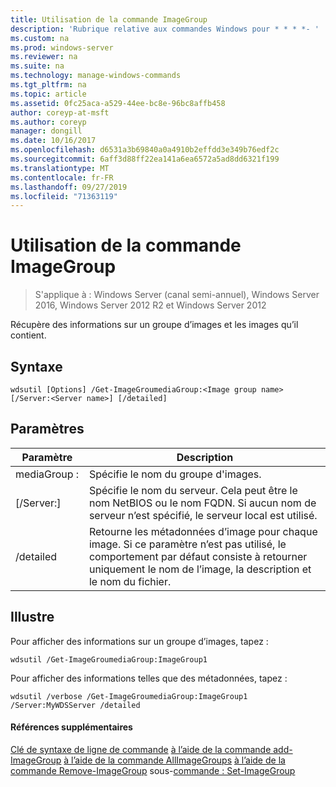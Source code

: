 ```yaml
---
title: Utilisation de la commande ImageGroup
description: 'Rubrique relative aux commandes Windows pour * * * *- '
ms.custom: na
ms.prod: windows-server
ms.reviewer: na
ms.suite: na
ms.technology: manage-windows-commands
ms.tgt_pltfrm: na
ms.topic: article
ms.assetid: 0fc25aca-a529-44ee-bc8e-96bc8affb458
author: coreyp-at-msft
ms.author: coreyp
manager: dongill
ms.date: 10/16/2017
ms.openlocfilehash: d6531a3b69840a0a4910b2effdd3e349b76edf2c
ms.sourcegitcommit: 6aff3d88ff22ea141a6ea6572a5ad8dd6321f199
ms.translationtype: MT
ms.contentlocale: fr-FR
ms.lasthandoff: 09/27/2019
ms.locfileid: "71363119"
---
```

# <a name="using-the-get-imagegroup-command"></a>Utilisation de la commande ImageGroup

>S'applique à : Windows Server (canal semi-annuel), Windows Server 2016, Windows Server 2012 R2 et Windows Server 2012

Récupère des informations sur un groupe d’images et les images qu’il contient.
## <a name="syntax"></a>Syntaxe
```
wdsutil [Options] /Get-ImageGroumediaGroup:<Image group name> [/Server:<Server name>] [/detailed]
```
## <a name="parameters"></a>Paramètres
|Paramètre|Description|
|-------|--------|
mediaGroup : <Image group name>|Spécifie le nom du groupe d'images.|
|[/Server:<Server name>]|Spécifie le nom du serveur. Cela peut être le nom NetBIOS ou le nom FQDN. Si aucun nom de serveur n’est spécifié, le serveur local est utilisé.|
|/detailed|Retourne les métadonnées d’image pour chaque image. Si ce paramètre n’est pas utilisé, le comportement par défaut consiste à retourner uniquement le nom de l’image, la description et le nom du fichier.|
## <a name="BKMK_examples"></a>Illustre
Pour afficher des informations sur un groupe d’images, tapez :
```
wdsutil /Get-ImageGroumediaGroup:ImageGroup1
```
Pour afficher des informations telles que des métadonnées, tapez :
```
wdsutil /verbose /Get-ImageGroumediaGroup:ImageGroup1 /Server:MyWDSServer /detailed
```
#### <a name="additional-references"></a>Références supplémentaires
[Clé de syntaxe de ligne de commande](command-line-syntax-key.md)
[à l’aide de la commande add-ImageGroup](using-the-add-imagegroup-command.md)
[à l’aide de la commande AllImageGroups](using-the-get-allimagegroups-command.md)
[à l’aide de la commande Remove-ImageGroup](using-the-remove-imagegroup-command.md)
 sous-[commande : Set-ImageGroup](subcommand-set-imagegroup.md)
